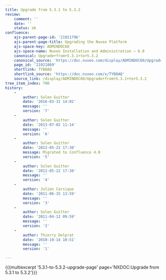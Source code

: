 ```yaml
---
title: Upgrade from 5.3.1 to 5.3.2
review:
    comment: ''
    date: ''
    status: ok
confluence:
    ajs-parent-page-id: '21921796'
    ajs-parent-page-title: Upgrading the Nuxeo Platform
    ajs-space-key: ADMINDOC60
    ajs-space-name: Nuxeo Installation and Administration — 6.0
    canonical: Upgrade+from+5.3.1+to+5.3.2
    canonical_source: 'https://doc.nuxeo.com/display/ADMINDOC60/Upgrade+from+5.3.1+to+5.3.2'
    page_id: '21921869'
    shortlink: TYBOAQ
    shortlink_source: 'https://doc.nuxeo.com/x/TYBOAQ'
    source_link: /display/ADMINDOC60/Upgrade+from+5.3.1+to+5.3.2
tree_item_index: 700
history:
    -
        author: Solen Guitter
        date: '2016-03-31 14:02'
        message: ''
        version: '7'
    -
        author: Solen Guitter
        date: '2013-07-02 11:14'
        message: ''
        version: '6'
    -
        author: Solen Guitter
        date: '2012-05-22 17:38'
        message: Migrated to Confluence 4.0
        version: '5'
    -
        author: Solen Guitter
        date: '2012-05-22 17:38'
        message: ''
        version: '4'
    -
        author: Julien Carsique
        date: '2011-06-15 13:59'
        message: ''
        version: '3'
    -
        author: Solen Guitter
        date: '2011-04-12 09:59'
        message: ''
        version: '2'
    -
        author: Thierry Delprat
        date: '2010-10-14 10:51'
        message: ''
        version: '1'

---
```

{{{multiexcerpt '5.3.1-to-5.3.2-upgrade-page' page='NXDOC:Upgrade from 5.3.1 to 5.3.2'}}}

&nbsp;
